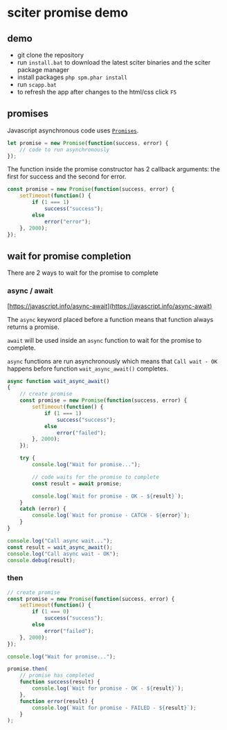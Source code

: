 # sciter promise demo

## demo

- git clone the repository
- run `install.bat` to download the latest sciter binaries and the sciter package manager
- install packages `php spm.phar install`
- run `scapp.bat`
- to refresh the app after changes to the html/css click `F5`

## promises

Javascript asynchronous code uses [`Promises`](https://javascript.info/promise-basics).

```js
let promise = new Promise(function(success, error) {
    // code to run asynchronously
});
```

The function inside the promise constructor has 2 callback arguments: the first for success and the second for error.

```js
const promise = new Promise(function(success, error) {
    setTimeout(function() {
        if (1 === 1)
            success("success");
        else
            error("error");
    }, 2000);
});
```

## wait for promise completion

There are 2 ways to wait for the promise to complete

### async / await

[https://javascript.info/async-await](https://javascript.info/async-await)

The `async` keyword placed before a function means that function always returns a promise.

`await` will be used inside an `async` function to wait for the promise to complete.

`async` functions are run asynchronously which means that `Call wait - OK` happens before function `wait_async_await()` completes.

```js
async function wait_async_await()
{
    // create promise
    const promise = new Promise(function(success, error) {
        setTimeout(function() {
            if (1 === 1)
                success("success");
            else
                error("failed");
        }, 2000);
    });

    try {
        console.log("Wait for promise...");

        // code waits for the promise to complete
        const result = await promise;

        console.log(`Wait for promise - OK - ${result}`);
    }
    catch (error) {
        console.log(`Wait for promise - CATCH - ${error}`);
    }
}

console.log("Call async wait...");
const result = wait_async_await();
console.log("Call async wait - OK");
console.debug(result);
```

### then

```js
// create promise
const promise = new Promise(function(success, error) {
    setTimeout(function() {
        if (1 === 0)
            success("success");
        else
            error("failed");
    }, 2000);
});

console.log("Wait for promise...");

promise.then(
    // promise has completed
    function success(result) {
        console.log(`Wait for promise - OK - ${result}`);
    },
    function error(result) {
        console.log(`Wait for promise - FAILED - ${result}`);
    }
);
```
